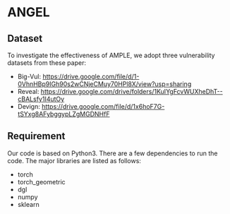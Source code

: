 # ANGEL

## Dataset
To investigate the effectiveness of AMPLE, we adopt three vulnerability datasets from these paper: 
* Big-Vul: <https://drive.google.com/file/d/1-0VhnHBp9IGh90s2wCNjeCMuy70HPl8X/view?usp=sharing>
* Reveal: <https://drive.google.com/drive/folders/1KuIYgFcvWUXheDhT--cBALsfy1I4utOy>
* Devign: <https://drive.google.com/file/d/1x6hoF7G-tSYxg8AFybggypLZgMGDNHfF>


## Requirement
Our code is based on Python3. There are a few dependencies to run the code. The major libraries are listed as follows:
* torch
* torch_geometric
* dgl
* numpy
* sklearn


